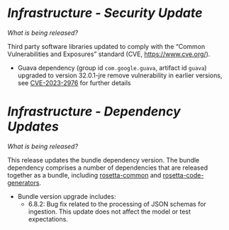 # *Infrastructure - Security Update*

_What is being released?_

Third party software libraries updated to comply with the “Common Vulnerabilities and Exposures” standard (CVE, https://www.cve.org/).

- Guava dependency (group id `com.google.guava`, artifact id `guava`) upgraded to version 32.0.1-jre remove vulnerability in earlier versions, see [CVE-2023-2976](https://cve.mitre.org/cgi-bin/cvename.cgi?name=CVE-2023-2976) for further details

# *Infrastructure - Dependency Updates*

_What is being released?_

This release updates the bundle dependency version.  The bundle dependency comprises a number of dependencies that are released together as a bundle, including [rosetta-common](https://github.com/REGnosys/rosetta-common) and [rosetta-code-generators](https://github.com/REGnosys/rosetta-code-generators).

- Bundle version upgrade includes:
    - 6.8.2: Bug fix related to the processing of JSON schemas for ingestion. This update does not affect the model or test expectations.
